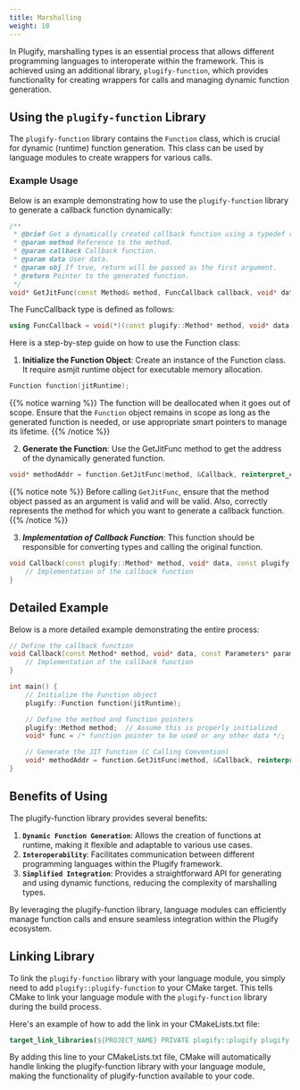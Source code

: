 ```yaml
---
title: Marshalling
weight: 10
---
```


In Plugify, marshalling types is an essential process that allows different programming languages to interoperate within the framework. This is achieved using an additional library, `plugify-function`, which provides functionality for creating wrappers for calls and managing dynamic function generation.

## Using the `plugify-function` Library

The `plugify-function` library contains the `Function` class, which is crucial for dynamic (runtime) function generation. This class can be used by language modules to create wrappers for various calls.

### Example Usage

Below is an example demonstrating how to use the `plugify-function` library to generate a callback function dynamically:

```cpp
/**
 * @brief Get a dynamically created callback function using a typedef represented as a string.
 * @param method Reference to the method.
 * @param callback Callback function.
 * @param data User data.
 * @param obj If true, return will be passed as the first argument.
 * @return Pointer to the generated function.
 */
void* GetJitFunc(const Method& method, FuncCallback callback, void* data = nullptr, bool obj = true);
```

The FuncCallback type is defined as follows:
```cpp
using FuncCallback = void(*)(const plugify::Method* method, void* data, const plugify::Parameters* params, uint8_t count, const plugify::ReturnValue* ret);
```

Here is a step-by-step guide on how to use the Function class:

1. **Initialize the Function Object**: Create an instance of the Function class. It require asmjit runtime object for executable memory allocation.
```cpp
Function function(jitRuntime);
```
{{% notice warning %}}
The function will be deallocated when it goes out of scope. Ensure that the `Function` object remains in scope as long as the generated function is needed, or use appropriate smart pointers to manage its lifetime.
{{% /notice %}}

2. **Generate the Function**: Use the GetJitFunc method to get the address of the dynamically generated function.
```cpp
void* methodAddr = function.GetJitFunc(method, &Callback, reinterpret_cast<void*>(func));
```
{{% notice note %}}
Before calling `GetJitFunc`, ensure that the method object passed as an argument is valid and will be valid. Also, correctly represents the method for which you want to generate a callback function.
{{% /notice %}}

3. ***Implementation of Callback Function***: This function should be responsible for converting types and calling the original function. 
```cpp
void Callback(const plugify::Method* method, void* data, const plugify::Parameters* params, uint8_t count, const plugify::ReturnValue* ret) {
    // Implementation of the callback function
}
```

## Detailed Example

Below is a more detailed example demonstrating the entire process:
```cpp
// Define the callback function
void Callback(const Method* method, void* data, const Parameters* params, uint8_t count, const ReturnValue* ret) {
    // Implementation of the callback function
}

int main() {
	// Initialize the Function object
	plugify::Function function(jitRuntime);

	// Define the method and function pointers
	plugify::Method method;  // Assume this is properly initialized
	void* func = /* function pointer to be used or any other data */;

	// Generate the JIT function (C Calling Convention)
	void* methodAddr = function.GetJitFunc(method, &Callback, reinterpret_cast<void*>(func));
}
```

## Benefits of Using
The plugify-function library provides several benefits:

1. **`Dynamic Function Generation`**: Allows the creation of functions at runtime, making it flexible and adaptable to various use cases.
2. **`Interoperability`**: Facilitates communication between different programming languages within the Plugify framework.
3. **`Simplified Integration`**: Provides a straightforward API for generating and using dynamic functions, reducing the complexity of marshalling types.

By leveraging the plugify-function library, language modules can efficiently manage function calls and ensure seamless integration within the Plugify ecosystem.

## Linking Library

To link the `plugify-function` library with your language module, you simply need to add `plugify::plugify-function` to your CMake target. This tells CMake to link your language module with the `plugify-function` library during the build process.

Here's an example of how to add the link in your CMakeLists.txt file:

```cmake
target_link_libraries(${PROJECT_NAME} PRIVATE plugify::plugify plugify::plugify-function)
```

By adding this line to your CMakeLists.txt file, CMake will automatically handle linking the plugify-function library with your language module, making the functionality of plugify-function available to your code.
